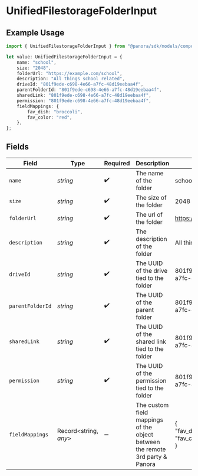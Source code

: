 # UnifiedFilestorageFolderInput

## Example Usage

```typescript
import { UnifiedFilestorageFolderInput } from "@panora/sdk/models/components";

let value: UnifiedFilestorageFolderInput = {
    name: "school",
    size: "2048",
    folderUrl: "https://example.com/school",
    description: "All things school related",
    driveId: "801f9ede-c698-4e66-a7fc-48d19eebaa4f",
    parentFolderId: "801f9ede-c698-4e66-a7fc-48d19eebaa4f",
    sharedLink: "801f9ede-c698-4e66-a7fc-48d19eebaa4f",
    permission: "801f9ede-c698-4e66-a7fc-48d19eebaa4f",
    fieldMappings: {
        fav_dish: "broccoli",
        fav_color: "red",
    },
};
```

## Fields

| Field                                                                         | Type                                                                          | Required                                                                      | Description                                                                   | Example                                                                       |
| ----------------------------------------------------------------------------- | ----------------------------------------------------------------------------- | ----------------------------------------------------------------------------- | ----------------------------------------------------------------------------- | ----------------------------------------------------------------------------- |
| `name`                                                                        | *string*                                                                      | :heavy_check_mark:                                                            | The name of the folder                                                        | school                                                                        |
| `size`                                                                        | *string*                                                                      | :heavy_check_mark:                                                            | The size of the folder                                                        | 2048                                                                          |
| `folderUrl`                                                                   | *string*                                                                      | :heavy_check_mark:                                                            | The url of the folder                                                         | https://example.com/school                                                    |
| `description`                                                                 | *string*                                                                      | :heavy_check_mark:                                                            | The description of the folder                                                 | All things school related                                                     |
| `driveId`                                                                     | *string*                                                                      | :heavy_check_mark:                                                            | The UUID of the drive tied to the folder                                      | 801f9ede-c698-4e66-a7fc-48d19eebaa4f                                          |
| `parentFolderId`                                                              | *string*                                                                      | :heavy_check_mark:                                                            | The UUID of the parent folder                                                 | 801f9ede-c698-4e66-a7fc-48d19eebaa4f                                          |
| `sharedLink`                                                                  | *string*                                                                      | :heavy_check_mark:                                                            | The UUID of the shared link tied to the folder                                | 801f9ede-c698-4e66-a7fc-48d19eebaa4f                                          |
| `permission`                                                                  | *string*                                                                      | :heavy_check_mark:                                                            | The UUID of the permission tied to the folder                                 | 801f9ede-c698-4e66-a7fc-48d19eebaa4f                                          |
| `fieldMappings`                                                               | Record<string, *any*>                                                         | :heavy_minus_sign:                                                            | The custom field mappings of the object between the remote 3rd party & Panora | {<br/>"fav_dish": "broccoli",<br/>"fav_color": "red"<br/>}                    |